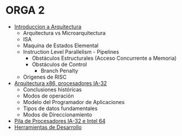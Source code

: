 # ORGA 2

* [Introduccion a Arquitectura](./intro)
  * Arquitectura vs Microarquitectura
  * ISA
  * Maquina de Estados Elemental
  * Instruction Level Parallelism - Pipelines
    * Obstáculos Estructurales (Acceso Concurrente a Memoria)
    * Obstáculos de Control
      * Branch Penalty
  * Origenes de RISC
* [Arquitectura x86, procesadores IA-32](./x86-ia32)
  * Conclusiones históricas
  * Modos de operación
  * Modelo del Programador de Aplicaciones
  * Tipos de datos fundamentales
  * Modos de Direccionamiento
* [Pila de Procesadores IA-32 e Intel 64](./pila)
* [Herramientas de Desarrollo](./devtools)
